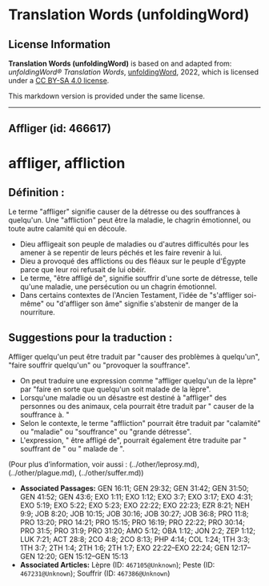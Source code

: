 # Translation Words (unfoldingWord)

## License Information

**Translation Words (unfoldingWord)** is based on and adapted from: _unfoldingWord® Translation Words_, [unfoldingWord](https://unfoldingword.org/utw), 2022, which is licensed under a [CC BY-SA 4.0 license](https://creativecommons.org/licenses/by-sa/4.0/legalcode.en).

This markdown version is provided under the same license.



--------------------------------

## Affliger (id: 466617)

affliger, affliction
====================

Définition :
------------

Le terme "affliger" signifie causer de la détresse ou des souffrances à quelqu'un. Une "affliction" peut être la maladie, le chagrin émotionnel, ou toute autre calamité qui en découle.

* Dieu affligeait son peuple de maladies ou d'autres difficultés pour les amener à se repentir de leurs péchés et les faire revenir à lui.
* Dieu a provoqué des afflictions ou des fléaux sur le peuple d'Égypte parce que leur roi refusait de lui obéir.
* Le terme, "être affligé de", signifie souffrir d'une sorte de détresse, telle qu'une maladie, une persécution ou un chagrin émotionnel.
* Dans certains contextes de l'Ancien Testament, l'idée de "s'affliger soi\-même" ou "d'affliger son âme" signifie s'abstenir de manger de la nourriture.

Suggestions pour la traduction :
--------------------------------

Affliger quelqu'un peut être traduit par "causer des problèmes à quelqu'un", "faire souffrir quelqu'un" ou "provoquer la souffrance".

* On peut traduire une expression comme "affliger quelqu'un de la lèpre" par "faire en sorte que quelqu'un soit malade de la lèpre".
* Lorsqu'une maladie ou un désastre est destiné à "affliger" des personnes ou des animaux, cela pourrait être traduit par " causer de la souffrance à. "
* Selon le contexte, le terme "affliction" pourrait être traduit par "calamité" ou "maladie" ou "souffrance" ou "grande détresse".
* L'expression, " être affligé de", pourrait également être traduite par " souffrant de " ou " malade de ".

(Pour plus d’information, voir aussi : (../other/leprosy.md), (../other/plague.md), (../other/suffer.md))

* **Associated Passages:** GEN 16:11; GEN 29:32; GEN 31:42; GEN 31:50; GEN 41:52; GEN 43:6; EXO 1:11; EXO 1:12; EXO 3:7; EXO 3:17; EXO 4:31; EXO 5:19; EXO 5:22; EXO 5:23; EXO 22:22; EXO 22:23; EZR 8:21; NEH 9:9; JOB 8:20; JOB 10:15; JOB 30:16; JOB 30:27; JOB 36:8; PRO 11:8; PRO 13:20; PRO 14:21; PRO 15:15; PRO 16:19; PRO 22:22; PRO 30:14; PRO 31:5; PRO 31:9; PRO 31:20; AMO 5:12; OBA 1:12; JON 2:2; ZEP 1:12; LUK 7:21; ACT 28:8; 2CO 4:8; 2CO 8:13; PHP 4:14; COL 1:24; 1TH 3:3; 1TH 3:7; 2TH 1:4; 2TH 1:6; 2TH 1:7; EXO 22:22–EXO 22:24; GEN 12:17–GEN 12:20; GEN 15:12–GEN 15:13
* **Associated Articles:** Lèpre (ID: `467105@Unknown`); Peste (ID: `467231@Unknown`); Souffrir (ID: `467386@Unknown`)

